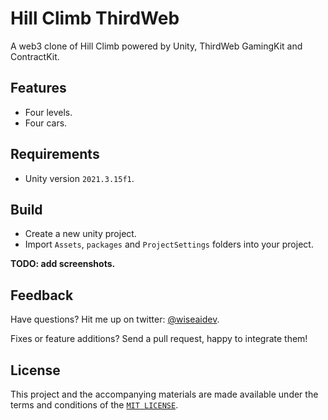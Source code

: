 # Hill Climb ThirdWeb

A web3 clone of Hill Climb powered by Unity, ThirdWeb GamingKit and ContractKit.

## Features

- Four levels.
- Four cars.

## Requirements

- Unity version `2021.3.15f1`.

## Build

- Create a new unity project.
- Import `Assets`, `packages` and `ProjectSettings` folders into your project.

__TODO: add screenshots.__

## Feedback

Have questions? Hit me up on twitter: [@wiseaidev](http://twitter.com/wiseaidev).

Fixes or feature additions? Send a pull request, happy to integrate them!

## License

This project and the accompanying materials are made available under the terms and conditions of the [`MIT LICENSE`](https://github.com/hill-climb/game/blob/main/LICENSE).